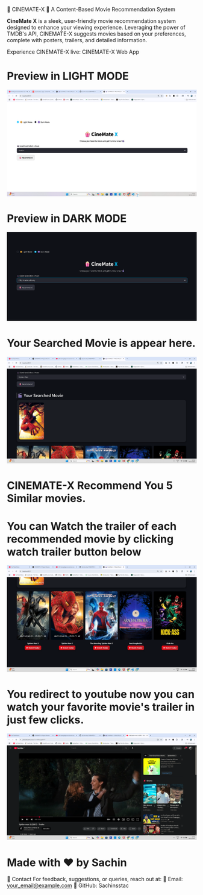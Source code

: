 🍿 CINEMATE-X 🎥
A Content-Based Movie Recommendation System

**CineMate X** is a sleek, user-friendly movie recommendation system designed to enhance your viewing experience. Leveraging the power of TMDB's API, CINEMATE-X suggests movies based on your preferences, complete with posters, trailers, and detailed information.

Experience CINEMATE-X live: CINEMATE-X Web App



# Preview in LIGHT MODE
![CineMate X Preview](./assets/lightmode.png)
# Preview in DARK MODE
![CineMate X Preview](./assets/darkmode.png)
# Your Searched Movie is appear here.
![CineMate X Preview](./assets/searched_movie.png)
# CINEMATE-X Recommend You 5 Similar movies.
# You can Watch the trailer of each recommended movie by clicking watch trailer button below
![CineMate X Preview](./assets/fiveRecommendedMovies.png)
# You redirect to youtube now you can watch your favorite movie's trailer in just few clicks.
![CineMate X Preview](./assets/TrailerYT.png)


# Made with ❤️ by Sachin




📧 Contact
For feedback, suggestions, or queries, reach out at:
📩 Email: your_email@example.com
🔗 GitHub: Sachinsstac

